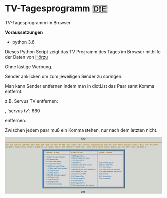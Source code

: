 # TV-Tagesprogramm 🇩🇪
TV-Tagesprogramm im Browser

__Voraussetzungen__

- python 3.6

Dieses Python Script zeigt das TV Programm des Tages im Browser mithilfe der Daten von [Hörzu](http://mobile.hoerzu.de/programbystation)

Ohne lästige Werbung.

Sender anklicken um zum jeweiligen Sender zu springen.

Man kann Sender entfernen indem man in dictList das Paar samt Komma entfernt.

z.B. Servus TV entfernen:

, 'servus tv': 660 

entfernen.

Zwischen jedem paar muß ein Komma stehen, nur nach dem letzten nicht.

![screenshot](https://github.com/Axel-Erfurt/TV-Tagesprogramm/blob/master/tv_pr_screenshot.png)

